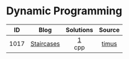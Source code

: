 # Dynamic Programming
| ID | Blog | Solutions | Source |
|:----:|:-------:|:----:|:----:|
| 1017 | [Staircases](https://helloacm.com/how-to-break-integers-staircases-using-dynamic-programming/) | [1](https://github.com/DoctorLai/ACM/tree/master/timus/1017.%20Staircases)<br/>cpp  | [timus](http://acm.timus.ru/problem.aspx?space=1&num=1017) |

